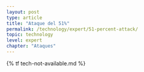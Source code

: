 ```yaml
---
layout: post
type: article
title: "Ataque del 51%"
permalink: /technology/expert/51-percent-attack/
topic: technology
level: expert
chapter: "Ataques"
---
```


{% tf tech-not-available.md %}
